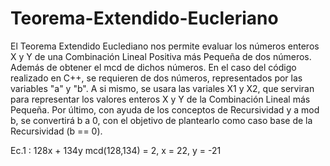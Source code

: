# Teorema-Extendido-Eucleriano
El Teorema Extendido Euclediano nos permite evaluar los números enteros X y Y de una Combinación Lineal Positiva más Pequeña de dos números. Además de obtener el mcd de dichos números. En el caso del código realizado en C++, se requieren de dos números, representados por las variables "a" y "b". A si mismo, se usara las variales X1 y X2, que serviran para representar los valores enteros X y Y de la Combinación Lineal más Pequeña. Por último, con ayuda de los conceptos de Recursividad y a mod b, se convertirá b a 0, con el objetivo de plantearlo como caso base de la Recursividad (b == 0). 

Ec.1 : 128x + 134y
       mcd(128,134) = 2, x = 22, y = -21
